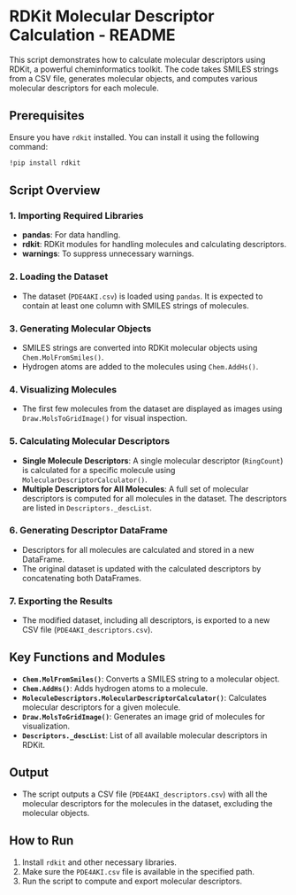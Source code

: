# RDKit Molecular Descriptor Calculation - README

This script demonstrates how to calculate molecular descriptors using RDKit, a powerful cheminformatics toolkit. The code takes SMILES strings from a CSV file, generates molecular objects, and computes various molecular descriptors for each molecule.

## Prerequisites

Ensure you have `rdkit` installed. You can install it using the following command:

```bash
!pip install rdkit
```

## Script Overview

### 1. **Importing Required Libraries**
   - **pandas**: For data handling.
   - **rdkit**: RDKit modules for handling molecules and calculating descriptors.
   - **warnings**: To suppress unnecessary warnings.

### 2. **Loading the Dataset**
   - The dataset (`PDE4AKI.csv`) is loaded using `pandas`. It is expected to contain at least one column with SMILES strings of molecules.

### 3. **Generating Molecular Objects**
   - SMILES strings are converted into RDKit molecular objects using `Chem.MolFromSmiles()`.
   - Hydrogen atoms are added to the molecules using `Chem.AddHs()`.

### 4. **Visualizing Molecules**
   - The first few molecules from the dataset are displayed as images using `Draw.MolsToGridImage()` for visual inspection.

### 5. **Calculating Molecular Descriptors**
   - **Single Molecule Descriptors**: A single molecular descriptor (`RingCount`) is calculated for a specific molecule using `MolecularDescriptorCalculator()`.
   - **Multiple Descriptors for All Molecules**: A full set of molecular descriptors is computed for all molecules in the dataset. The descriptors are listed in `Descriptors._descList`.

### 6. **Generating Descriptor DataFrame**
   - Descriptors for all molecules are calculated and stored in a new DataFrame.
   - The original dataset is updated with the calculated descriptors by concatenating both DataFrames.

### 7. **Exporting the Results**
   - The modified dataset, including all descriptors, is exported to a new CSV file (`PDE4AKI_descriptors.csv`).

## Key Functions and Modules

- **`Chem.MolFromSmiles()`**: Converts a SMILES string to a molecular object.
- **`Chem.AddHs()`**: Adds hydrogen atoms to a molecule.
- **`MoleculeDescriptors.MolecularDescriptorCalculator()`**: Calculates molecular descriptors for a given molecule.
- **`Draw.MolsToGridImage()`**: Generates an image grid of molecules for visualization.
- **`Descriptors._descList`**: List of all available molecular descriptors in RDKit.

## Output

- The script outputs a CSV file (`PDE4AKI_descriptors.csv`) with all the molecular descriptors for the molecules in the dataset, excluding the molecular objects.

## How to Run

1. Install `rdkit` and other necessary libraries.
2. Make sure the `PDE4AKI.csv` file is available in the specified path.
3. Run the script to compute and export molecular descriptors.
